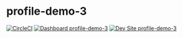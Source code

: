# profile-demo-3

[![CircleCI](https://circleci.com/gh/coderkakarrot/profile-demo-3.svg?style=shield)](https://circleci.com/gh/coderkakarrot/profile-demo-3)
[![Dashboard profile-demo-3](https://img.shields.io/badge/dashboard-profile_demo_3-yellow.svg)](https://dashboard.pantheon.io/sites/9f881915-c76a-483f-871d-e95bb29e19a4#dev/code)
[![Dev Site profile-demo-3](https://img.shields.io/badge/site-profile_demo_3-blue.svg)](http://dev-profile-demo-3.pantheonsite.io/)